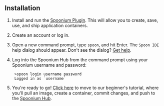 ## Installation

1. Install and run the [Spoonium Plugin](http://start.spoon.net/install). This will allow you to create, save, use, and ship application containers.
2. Create an account or log in.
3. Open a new command prompt, type `spoon`, and hit Enter. The `Spoon IDE` help dialog should appear. Don't see the dialog? [Get help](http://support.spoonium.net).
4. Log into the Spoonium Hub from the command prompt using your Spoonium username and password:

    	>spoon login username password
    	Logged in as `username`

5. You're ready to go! [Click here](/docs/quick+start#try+it) to move to our beginner's tutorial, where you'll pull an image, create a container, commit changes, and push to the [Spoonium Hub](http://spoonium.net/hub).